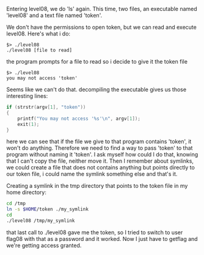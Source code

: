 Entering level08, we do 'ls' again.
This time, two files, an executable named 'level08' and a text file named 'token'.

We don't have the permissions to open token, but we can read and execute level08.
Here's what i do:
```
$> ./level08
./level08 [file to read]
```
the program prompts for a file to read so i decide to give it the token file
```
$> ./level08
you may not access 'token'
```
Seems like we can't do that.
decompiling the executable gives us those interesting lines:
```c
if (strstr(argv[1], "token"))
{
    printf("You may not access '%s'\n", argv[1]);
    exit(1);
}
```
here we can see that if the file we give to that program contains 'token', it won't do anything. Therefore we need to find a way to pass 'token' to that program without naming it 'token'.
I ask myself how could I do that, knowing that I can't copy the file, neither move it.
Then I remember about symlinks, we could create a file that does not contains anything but points directly to our token file, i could name the symlink something else and that's it.

Creating a symlink in the tmp directory that points to the token file in my home directory:
```sh
cd /tmp
ln -s $HOME/token ./my_symlink
cd
./level08 /tmp/my_symlink
```
that last call to ./level08 gave me the token, so I tried to switch to user flag08 with that as a password and it worked. Now I just have to getflag and we're getting access granted.
